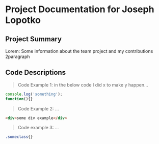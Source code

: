 # Project Documentation for Joseph Lopotko

## Project Summary
Lorem: Some information about the team project and my contributions 2paragraph
## Code Descriptions
> Code Example 1: in the below code I did x to make y happen...
```js
console.log('something');
function(){}
```
> Code Example 2: ...
```html
<div>some div example</div>
```
> Code example 3: ...
```css
.someclass{}
```